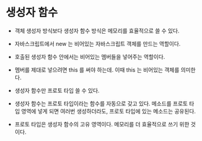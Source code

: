 

# 생성자 함수

- 객체 생성자 방식보다 생성자 함수 방식은 메모리를 효율적으로 쓸 수 있다.

- 자바스크립트에서 new 는 비어있는 자바스크립트 객체를 만드는 역할이다. 

- 호출된 생성자 함수 안에서는 비어있는 멤버들을 넣어주는 역할이다. 

- 멤버를  제대로 넣으려면 this 를 써야 하는데. 이때 this 는 비어있는 객체를 의미한다. 



- 생성자 함수만 프로토 타입 쓸 수 있다.

- 생성자 함수는 프로토 타입이라는 함수를 자동으로 갖고 있다. 메소드를 프로토 타입 영역에 넣게 되면 여러번 생성하더라도, 프로토 타입에 있는 메소드는 공유된다. 
- 프로토 타입은 생성자 함수의 고유 영역이다. 메모리를 더 효율적으로 쓰기 위한 것이다.

